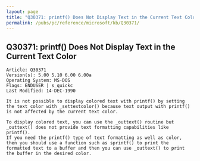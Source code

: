 ```yaml
---
layout: page
title: "Q30371: printf() Does Not Display Text in the Current Text Color"
permalink: /pubs/pc/reference/microsoft/kb/Q30371/
---
```


## Q30371: printf() Does Not Display Text in the Current Text Color

	Article: Q30371
	Version(s): 5.00 5.10 6.00 6.00a
	Operating System: MS-DOS
	Flags: ENDUSER | s_quickc
	Last Modified: 14-DEC-1990
	
	It is not possible to display colored text with printf() by setting
	the text color with _settextcolor() because text output with printf()
	is not affected by the current text color.
	
	To display colored text, you can use the _outtext() routine but
	_outtext() does not provide text formatting capabilities like printf().
	If you need the printf() type of text formatting as well as color,
	then you should use a function such as sprintf() to print the
	formatted text to a buffer and then you can use _outtext() to print
	the buffer in the desired color.
